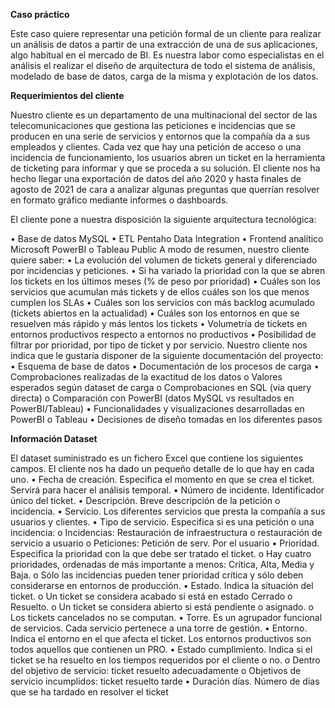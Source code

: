 **Caso práctico**

Este caso quiere representar una petición formal de un cliente para realizar un análisis de datos a
partir de una extracción de una de sus aplicaciones, algo habitual en el mercado de BI.
Es nuestra labor como especialistas en el análisis el realizar el diseño de arquitectura de todo el
sistema de análisis, modelado de base de datos, carga de la misma y explotación de los datos.

**Requerimientos del cliente**

Nuestro cliente es un departamento de una multinacional del sector de las telecomunicaciones que
gestiona las peticiones e incidencias que se producen en una serie de servicios y entornos que la
compañía da a sus empleados y clientes.
Cada vez que hay una petición de acceso o una incidencia de funcionamiento, los usuarios abren un
ticket en la herramienta de ticketing para informar y que se proceda a su solución. El cliente nos ha
hecho llegar una exportación de datos del año 2020 y hasta finales de agosto de 2021 de cara a
analizar algunas preguntas que querrían resolver en formato gráfico mediante informes o
dashboards.

El cliente pone a nuestra disposición la siguiente arquitectura tecnológica:

• Base de datos MySQL
• ETL Pentaho Data Integration
• Frontend analítico Microsoft PowerBI o Tableau Public
A modo de resumen, nuestro cliente quiere saber:
• La evolución del volumen de tickets general y diferenciado por incidencias y peticiones.
• Si ha variado la prioridad con la que se abren los tickets en los últimos meses (% de peso
por prioridad)
• Cuáles son los servicios que acumulan más tickets y de ellos cuáles son los que menos
cumplen los SLAs
• Cuáles son los servicios con más backlog acumulado (tickets abiertos en la actualidad)
• Cuáles son los entornos en que se resuelven más rápido y más lentos los tickets
• Volumetría de tickets en entornos productivos respecto a entornos no productivos
• Posibilidad de filtrar por prioridad, por tipo de ticket y por servicio.
Nuestro cliente nos indica que le gustaría disponer de la siguiente documentación del proyecto:
• Esquema de base de datos
• Documentación de los procesos de carga
• Comprobaciones realizadas de la exactitud de los datos
o Valores esperados según dataset de carga
o Comprobaciones en SQL (via query directa)
o Comparación con PowerBI (datos MySQL vs resultados en PowerBI/Tableau)
• Funcionalidades y visualizaciones desarrolladas en PowerBI o Tableau
• Decisiones de diseño tomadas en los diferentes pasos

**Información Dataset**

El dataset suministrado es un fichero Excel que contiene los siguientes campos.
El cliente nos ha dado un pequeño detalle de lo que hay en cada uno.
• Fecha de creación. Especifica el momento en que se crea el ticket. Servirá para hacer el
análisis temporal.
• Número de incidente. Identificador único del ticket.
• Descripción. Breve descripción de la petición o incidencia.
• Servicio. Los diferentes servicios que presta la compañía a sus usuarios y clientes.
• Tipo de servicio. Especifica si es una petición o una incidencia:
o Incidencias: Restauración de infraestructura o restauración de servicio a usuario
o Peticiones: Petición de serv. Por el usuario
• Prioridad. Especifica la prioridad con la que debe ser tratado el ticket.
o Hay cuatro prioridades, ordenadas de más importante a menos: Crítica, Alta, Media
y Baja.
o Sólo las incidencias pueden tener prioridad crítica y sólo deben considerarse en
entornos de producción.
• Estado. Indica la situación del ticket.
o Un ticket se considera acabado si está en estado Cerrado o Resuelto.
o Un ticket se considera abierto si está pendiente o asignado.
o Los tickets cancelados no se computan.
• Torre. Es un agrupador funcional de servicios. Cada servicio pertenece a una torre de
gestión.
• Entorno. Indica el entorno en el que afecta el ticket. Los entornos productivos son todos
aquellos que contienen un PRO.
• Estado cumplimiento. Indica si el ticket se ha resuelto en los tiempos requeridos por el
cliente o no.
o Dentro del objetivo de servicio: ticket resuelto adecuadamente
o Objetivos de servicio incumplidos: ticket resuelto tarde
• Duración días. Número de días que se ha tardado en resolver el ticket
